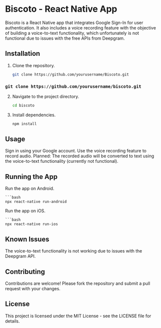 # Biscoto - React Native App

Biscoto is a React Native app that integrates Google Sign-In for user authentication. It also includes a voice recording feature with the objective of building a voice-to-text functionality, which unfortunately is not functional due to issues with the free APIs from Deepgram.

## Installation

1. Clone the repository.
   ```bash
   git clone https://github.com/yourusername/Biscoto.git
   ```

### `git clone https://github.com/yourusername/biscoto.git`

2. Navigate to the project directory.

   ```bash
   cd biscoto

   ```

3. Install dependencies.

   ```bash
   npm install
   ```

<!---Set up Google Sign-In for authentication. Follow the instructions in the Google Sign-In documentation to set up your Google Sign-In configuration.--->

<!---Set up Deepgram API for voice-to-text functionality. Due to issues with the Deepgram API, this step is currently not functional.--->

## Usage

Sign in using your Google account.
Use the voice recording feature to record audio.
Planned: The recorded audio will be converted to text using the voice-to-text functionality (currently not functional).

## Running the App

Run the app on Android.

    ```bash
    npx react-native run-android

Run the app on iOS.

    ```bash
    npx react-native run-ios

## Known Issues

The voice-to-text functionality is not working due to issues with the Deepgram API.

## Contributing

Contributions are welcome! Please fork the repository and submit a pull request with your changes.

## License

This project is licensed under the MIT License - see the LICENSE file for details.
